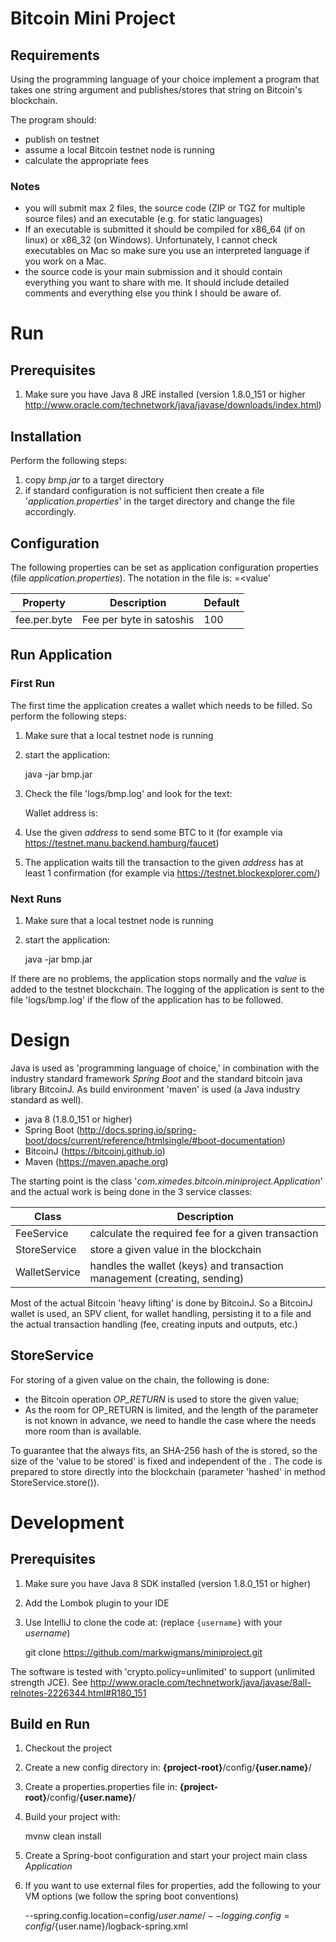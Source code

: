 # Bitcoin Mini Project

## Requirements
Using the programming language of your choice implement a program that takes one string argument and 
publishes/stores that string on Bitcoin's blockchain.

The program should:

- publish on testnet
- assume a local Bitcoin testnet node is running
- calculate the appropriate fees

### Notes
- you will submit max 2 files, the source code (ZIP or TGZ for multiple source files) and an 
  executable (e.g. for static languages)
- If an executable is submitted it should be compiled for x86_64 (if on linux) or x86_32 (on Windows). 
  Unfortunately, I cannot check executables on Mac so make sure you use an interpreted language if you work on a Mac.
- the source code is your main submission and it should contain everything you want to share with me. 
  It should include detailed comments and everything else you think I should be aware of.

# Run

## Prerequisites
1. Make sure you have Java 8 JRE installed (version 1.8.0_151 or higher <http://www.oracle.com/technetwork/java/javase/downloads/index.html>)

## Installation
Perform the following steps:
1. copy *bmp.jar* to a target directory
1. if standard configuration is not sufficient then create a file '*application.properties*' in the target directory and change the file accordingly.

## Configuration

The following properties can be set as application configuration properties (file *application.properties*). 
The notation in the file is: <property>=<value'

Property | Description | Default
--- | --- | ---
fee.per.byte | Fee per byte in satoshis | 100

## Run Application
### First Run
The first time the application creates a wallet which needs to be filled. So perform the following steps:

1. Make sure that a local testnet node is running
1. start the application:


    java -jar bmp.jar
1. Check the file 'logs/bmp.log' and look for the text: 


    Wallet address is: <address>

1. Use the given *address* to send some BTC to it (for example via <https://testnet.manu.backend.hamburg/faucet>)
1. The application waits till the transaction to the given *address* has at least 1 confirmation (for example via <https://testnet.blockexplorer.com/>)

### Next Runs
1. Make sure that a local testnet node is running
1. start the application:


    java -jar bmp.jar <value>
    
If there are no problems, the application stops normally and the *value* is added to the testnet blockchain.
The logging of the application is sent to the file 'logs/bmp.log' if the flow of the application has to be followed.

# Design
Java is used as 'programming language of choice,' in combination with the industry standard framework *Spring Boot*
and the standard bitcoin java library BitcoinJ. As build environment 'maven' is used (a Java industry standard as well).

- java 8 (1.8.0_151 or higher)
- Spring Boot (<http://docs.spring.io/spring-boot/docs/current/reference/htmlsingle/#boot-documentation>)
- BitcoinJ (<https://bitcoinj.github.io>)
- Maven (<https://maven.apache.org>)

The starting point is the class '*com.ximedes.bitcoin.miniproject.Application*' and the actual work is being done in the 3 service classes:

Class | Description
--- | ---
FeeService | calculate the required fee for a given transaction
StoreService | store a given value in the blockchain
WalletService | handles the wallet (keys) and transaction management (creating, sending)

Most of the actual Bitcoin 'heavy lifting' is done by BitcoinJ. So a BitcoinJ wallet is used, an SPV client, for wallet handling, persisting
it to a file and the actual transaction handling (fee, creating  inputs and outputs, etc.)

## StoreService
For storing of a given value on the chain, the following is done:

- the Bitcoin operation *OP_RETURN* is used to store the given value;
- As the room for OP_RETURN is limited, and the length of the <value> parameter is not known in advance, we need to handle the case where the <value> needs more room than is available.

To guarantee that the <value> always fits, an SHA-256 hash of the <value> is stored, so the size of the 'value to be stored' is fixed and independent
of the <value>.  The code is prepared to store <value> directly into the blockchain (parameter 'hashed' in method StoreService.store()).

# Development
## Prerequisites
1. Make sure you have Java 8 SDK installed (version 1.8.0_151 or higher)
1. Add the Lombok plugin to your IDE
1. Use IntelliJ to clone the code at: (replace ``{username}`` with your *username*)


    git clone https://github.com/markwigmans/miniproject.git
    
The software is tested with 'crypto.policy=unlimited' to support (unlimited strength JCE). See 
<http://www.oracle.com/technetwork/java/javase/8all-relnotes-2226344.html#R180_151>    
    
## Build en Run

1. Checkout the project
1. Create a new config directory in: **{project-root}**/config/**{user.name}**/
1. Create a properties.properties file in: **{project-root}**/config/**{user.name}**/
1. Build your project with:
        
        
    mvnw clean install

1. Create a Spring-boot configuration and start your project main class *Application*
1. If you want to use external files for properties, add the following to your VM options (we follow the spring boot conventions)


    --spring.config.location=config/${user.name}/ --logging.config=config/${user.name}/logback-spring.xml